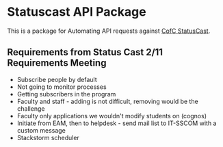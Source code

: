 # Statuscast API Package

This is a package for Automating API requests against [CofC StatusCast](https://cofc.statuscast.com/api/v1). 

## Requirements from Status Cast 2/11 Requirements Meeting
* Subscribe people by default
* Not going to monitor processes
* Getting subscribers in the program
* Faculty and staff - adding is not difficult, removing would be the challenge
* Faculty only applications we wouldn't modify students on (cognos)
* Initiate from EAM, then to helpdesk - send mail list to IT-SSCOM with a custom message
* Stackstorm scheduler


